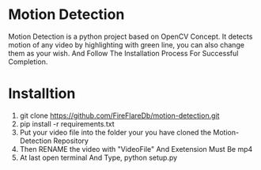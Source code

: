 # Motion Detection
Motion Detection is a python project based on OpenCV Concept. It detects motion of any video by highlighting with green line, you can also change them as your wish. 
And Follow The Installation Process For Successful Completion.


# Installtion
1. git clone https://github.com/FireFlareDb/motion-detection.git
2. pip install -r requirements.txt
3. Put your video file into the folder your you have cloned the Motion-Detection Repository
4. Then RENAME the video with "VideoFile" And Exetension Must Be mp4 
5. At last open terminal And Type, python setup.py

